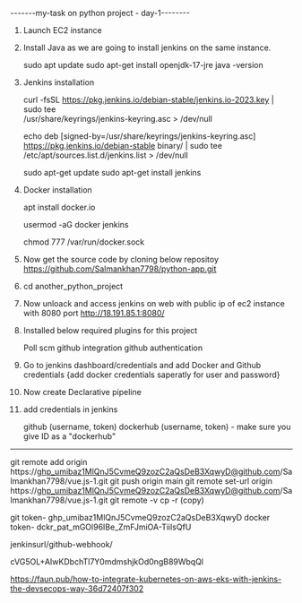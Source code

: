 
-------my-task on python project - day-1--------


1. Launch EC2 instance 
2. Install Java as we are going to install jenkins on the same instance.
	
	sudo apt update
	sudo apt-get install openjdk-17-jre
	java -version
	
3. Jenkins installation
	
	curl -fsSL https://pkg.jenkins.io/debian-stable/jenkins.io-2023.key | sudo tee \
  /usr/share/keyrings/jenkins-keyring.asc > /dev/null
  
	echo deb [signed-by=/usr/share/keyrings/jenkins-keyring.asc] \
  https://pkg.jenkins.io/debian-stable binary/ | sudo tee \
  /etc/apt/sources.list.d/jenkins.list > /dev/null
  
	sudo apt-get update
	sudo apt-get install jenkins
	

4.	Docker installation
	
	apt install docker.io
	
	usermod -aG docker jenkins
	
	chmod 777 /var/run/docker.sock

5.	Now get the source code by cloning below repositoy
		https://github.com/Salmankhan7798/python-app.git
		
6.	cd another_python_project 

7.	Now unloack and access jenkins on web with public ip of ec2 instance with 8080	port
	http://18.191.85.1:8080/
	
8. 	Installed below required plugins for this project

	Poll scm
	github integration
	github authentication
	
9.	Go to jenkins dashboard/credentials and add Docker and Github credentials {add docker credentials saperatly for user and password}

10. Now create Declarative pipeline

11. add credentials in jenkins
	
	github (username, token)
	dockerhub (username, token) - make sure you give ID as a "dockerhub"

---------------------

git remote add origin https://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@github.com/Salmankhan7798/vue.js-1.git
git push origin  main
git remote set-url origin https://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@github.com/Salmankhan7798/vue.js-1.git
git remote -v
cp -r (copy)

git token- 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
docker token- dckr_pat_mGOl96IBe_ZmFJmiOA-TiilsQfU

jenkinsurl/github-webhook/

cVG5OL+AIwKDbchTl7Y0mdmshjkOd0ngB89WbqQl

https://faun.pub/how-to-integrate-kubernetes-on-aws-eks-with-jenkins-the-devsecops-way-36d72407f302	

	
